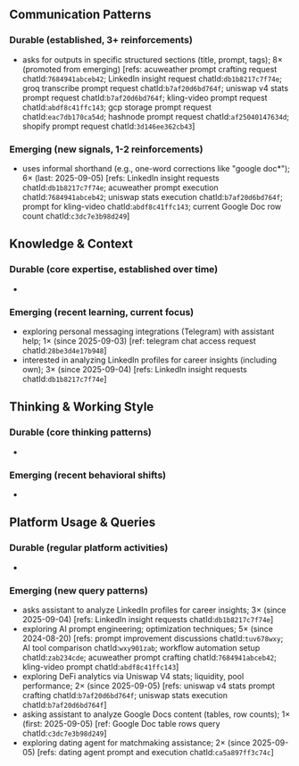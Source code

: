 ## Communication Patterns
### Durable (established, 3+ reinforcements)
- asks for outputs in specific structured sections (title, prompt, tags); 8× (promoted from emerging) [refs: acuweather prompt crafting request chatId:`7684941abceb42`; LinkedIn insight request chatId:`db1b8217c7f74e`; groq transcribe prompt request chatId:`b7af20d6bd764f`; uniswap v4 stats prompt request chatId:`b7af20d6bd764f`; kling-video prompt request chatId:`abdf8c41ffc143`; gcp storage prompt request chatId:`eac7db170ca54d`; hashnode prompt request chatId:`af25040147634d`; shopify prompt request chatId:`3d146ee362cb43`]

### Emerging (new signals, 1-2 reinforcements)
- uses informal shorthand (e.g., one-word corrections like "google doc*"); 6× (last: 2025-09-05) [refs: LinkedIn insight requests chatId:`db1b8217c7f74e`; acuweather prompt execution chatId:`7684941abceb42`; uniswap stats execution chatId:`b7af20d6bd764f`; prompt for kling-video chatId:`abdf8c41ffc143`; current Google Doc row count chatId:`c3dc7e3b98d249`]

## Knowledge & Context
### Durable (core expertise, established over time)
-

### Emerging (recent learning, current focus)
- exploring personal messaging integrations (Telegram) with assistant help; 1× (since 2025-09-03) [ref: telegram chat access request chatId:`28be3d4e17b948`]
- interested in analyzing LinkedIn profiles for career insights (including own); 3× (since 2025-09-04) [refs: LinkedIn insight requests chatId:`db1b8217c7f74e`]

## Thinking & Working Style
### Durable (core thinking patterns)
-

### Emerging (recent behavioral shifts)
-

## Platform Usage & Queries
### Durable (regular platform activities)
-

### Emerging (new query patterns)
- asks assistant to analyze LinkedIn profiles for career insights; 3× (since 2025-09-04) [refs: LinkedIn insight requests chatId:`db1b8217c7f74e`]
- exploring AI prompt engineering; optimization techniques; 5× (since 2024-08-20) [refs: prompt improvement discussions chatId:`tuv678wxy`; AI tool comparison chatId:`wxy901zab`; workflow automation setup chatId:`zab234cde`; acuweather prompt crafting chatId:`7684941abceb42`; kling-video prompt chatId:`abdf8c41ffc143`]
- exploring DeFi analytics via Uniswap V4 stats; liquidity, pool performance; 2× (since 2025-09-05) [refs: uniswap v4 stats prompt crafting chatId:`b7af20d6bd764f`; uniswap stats execution chatId:`b7af20d6bd764f`]
- asking assistant to analyze Google Docs content (tables, row counts); 1× (first: 2025-09-05) [ref: Google Doc table rows query chatId:`c3dc7e3b98d249`]
- exploring dating agent for matchmaking assistance; 2× (since 2025-09-05) [refs: dating agent prompt and execution chatId:`ca5a897ff3c74c`]